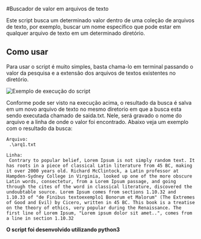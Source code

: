 #Buscador de valor em arquivos de texto

Este script busca um determinado valor dentro de uma coleção de arquivos de texto, por exemplo, buscar um nome especifico que pode estar em qualquer arquivo de texto em um determinado diretório.

## Como usar
Para usar o script é muito simples, basta chama-lo em terminal passando o valor da pesquisa e a extensão dos arquivos de textos existentes no diretório.

![Exemplo de execução do script](https://i.imgur.com/mjBZghW.png "Exemplo de execução do script")

Conforme pode ser visto na execução acima, o resultado da busca é salva em um novo arquivo de texto no mesmo diretorio em que a busca esta sendo executada chamado de saida.txt. Nele, será gravado o nome do arquivo e a linha de onde o valor foi encontrado. Abaixo veja um exemplo com o resultado da busca:

    Arquivo:
     .\arq1.txt 
    
    Linha:
     Contrary to popular belief, Lorem Ipsum is not simply random text. It has roots in a piece of classical Latin literature from 45 BC, making it over 2000 years old. Richard McClintock, a Latin professor at Hampden-Sydney College in Virginia, looked up one of the more obscure Latin words, consectetur, from a Lorem Ipsum passage, and going through the cites of the word in classical literature, discovered the undoubtable source. Lorem Ipsum comes from sections 1.10.32 and 1.10.33 of "de Finibus textoexemplo1 Bonorum et Malorum" (The Extremes of Good and Evil) by Cicero, written in 45 BC. This book is a treatise on the theory of ethics, very popular during the Renaissance. The first line of Lorem Ipsum, "Lorem ipsum dolor sit amet..", comes from a line in section 1.10.32

**O script foi desenvolvido utilizando python3**
